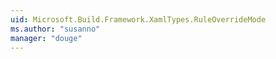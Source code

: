 ```yaml
---
uid: Microsoft.Build.Framework.XamlTypes.RuleOverrideMode
ms.author: "susanno"
manager: "douge"
---
```

